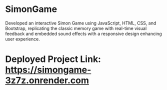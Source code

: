 # SimonGame
Developed an interactive Simon Game using JavaScript, HTML, CSS, and Bootstrap, replicating the classic memory game with real-time visual feedback and embedded sound effects with a responsive design enhancing user experience.
# Deployed Project Link: https://simongame-3z7z.onrender.com
